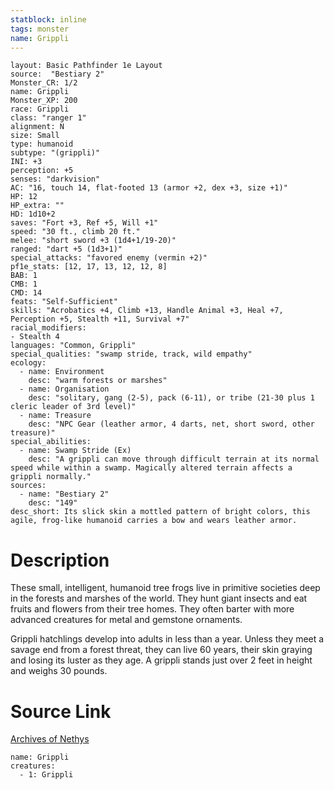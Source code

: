 ```yaml
---
statblock: inline
tags: monster
name: Grippli
---
```

```statblock
layout: Basic Pathfinder 1e Layout
source:  "Bestiary 2"
Monster_CR: 1/2
name: Grippli
Monster_XP: 200
race: Grippli
class: "ranger 1"
alignment: N
size: Small
type: humanoid
subtype: "(grippli)"
INI: +3
perception: +5
senses: "darkvision"
AC: "16, touch 14, flat-footed 13 (armor +2, dex +3, size +1)"
HP: 12
HP_extra: ""
HD: 1d10+2
saves: "Fort +3, Ref +5, Will +1"
speed: "30 ft., climb 20 ft."
melee: "short sword +3 (1d4+1/19-20)"
ranged: "dart +5 (1d3+1)"
special_attacks: "favored enemy (vermin +2)"
pf1e_stats: [12, 17, 13, 12, 12, 8]
BAB: 1
CMB: 1
CMD: 14
feats: "Self-Sufficient"
skills: "Acrobatics +4, Climb +13, Handle Animal +3, Heal +7, Perception +5, Stealth +11, Survival +7"
racial_modifiers:
- Stealth 4
languages: "Common, Grippli"
special_qualities: "swamp stride, track, wild empathy"
ecology:
  - name: Environment
    desc: "warm forests or marshes"
  - name: Organisation
    desc: "solitary, gang (2-5), pack (6-11), or tribe (21-30 plus 1 cleric leader of 3rd level)"
  - name: Treasure
    desc: "NPC Gear (leather armor, 4 darts, net, short sword, other treasure)"
special_abilities:
  - name: Swamp Stride (Ex)
    desc: "A grippli can move through difficult terrain at its normal speed while within a swamp. Magically altered terrain affects a grippli normally."
sources:
  - name: "Bestiary 2"
    desc: "149"
desc_short: Its slick skin a mottled pattern of bright colors, this agile, frog-like humanoid carries a bow and wears leather armor.
```
# Description
These small, intelligent, humanoid tree frogs live in primitive societies deep in the forests and marshes of the world. They hunt giant insects and eat fruits and flowers from their tree homes. They often barter with more advanced creatures for metal and gemstone ornaments.

Grippli hatchlings develop into adults in less than a year. Unless they meet a savage end from a forest threat, they can live 60 years, their skin graying and losing its luster as they age. A grippli stands just over 2 feet in height and weighs 30 pounds.
# Source Link
[Archives of Nethys](https://aonprd.com/MonsterDisplay.aspx?ItemName=Grippli)
```encounter-table
name: Grippli
creatures:
  - 1: Grippli
```

